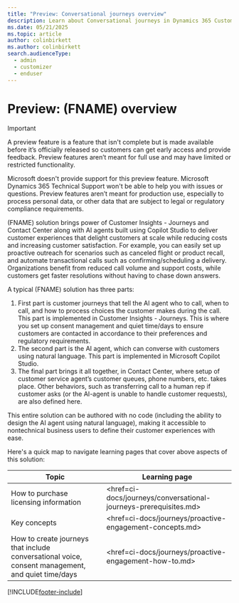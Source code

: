 ```yaml
---
title: "Preview: Conversational journeys overview"
description: Learn about Conversational journeys in Dynamics 365 Customer Insights - Journeys.
ms.date: 05/21/2025
ms.topic: article
author: colinbirkett
ms.author: colinbirkett
search.audienceType: 
  - admin
  - customizer
  - enduser
---
```


# Preview: (FNAME) overview

> [!IMPORTANT]
> A preview feature is a feature that isn't complete but is made available before it’s officially released so customers can get early access and provide feedback. Preview features aren’t meant for full use and may have limited or restricted functionality.
>
> Microsoft doesn't provide support for this preview feature. Microsoft Dynamics 365 Technical Support won't be able to help you with issues or questions. Preview features aren’t meant for production use, especially to process personal data, or other data that are subject to legal or regulatory compliance requirements.

(FNAME) solution brings power of Customer Insights - Journeys and Contact Center along with AI agents built using Copilot Studio to deliver customer experiences that delight customers at scale while reducing costs and increasing customer satisfaction. For example, you can easily set up proactive outreach for scenarios such as canceled flight or product recall, and automate transactional calls such as confirming/scheduling a delivery. Organizations benefit from reduced call volume and support costs, while customers get faster resolutions without having to chase down answers. 

A typical (FNAME) solution has three parts:
1. First part is customer journeys that tell the AI agent who to call, when to call, and how to process choices the customer makes during the call. This part is implemented in Customer Insights - Journeys. This is where you set up consent management and quiet time/days to ensure customers are contacted in accordance to their preferences and regulatory requirements.
1. The second part is the AI agent, which can converse with customers using natural language. This part is implemented in Microsoft Copilot Studio.
1. The final part brings it all together, in Contact Center, where setup of customer service agent’s customer queues, phone numbers, etc. takes place. Other behaviors, such as transferring call to a human rep if customer asks (or the AI-agent is unable to handle customer requests), are also defined here.

This entire solution can be authored with no code (including the ability to design the AI agent using natural language), making it accessible to nontechnical business users to define their customer experiences with ease. 

Here's a quick map to navigate learning pages that cover above aspects of this solution:

| **Topic** | **Learning page** |
|---|---|
|How to purchase<br>licensing information | <href=ci-docs/journeys/conversational-journeys-prerequisites.md> |
|Key concepts | <href=ci-docs/journeys/proactive-engagement-concepts.md> |
|How to create journeys that include conversational voice, consent management, and quiet time/days | <href=ci-docs/journeys/proactive-engagement-how-to.md> |

[!INCLUDE[footer-include](./includes/footer-banner.md)]